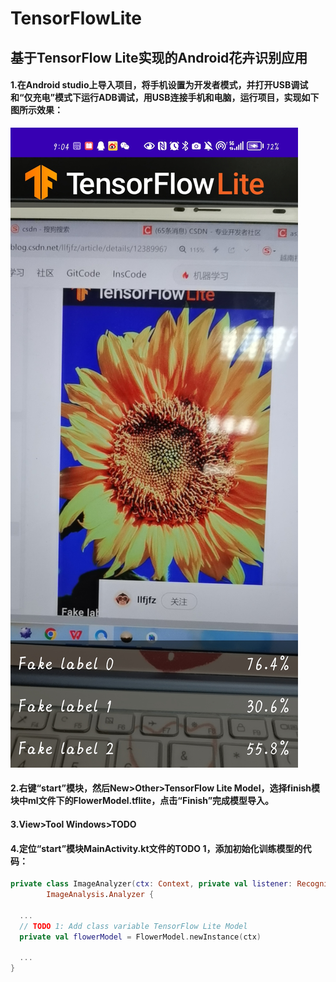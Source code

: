 # TensorFlowLite
## 基于TensorFlow Lite实现的Android花卉识别应用
#### 1.在Android studio上导入项目，将手机设置为开发者模式，并打开USB调试和“仅充电”模式下运行ADB调试，用USB连接手机和电脑，运行项目，实现如下图所示效果：
![效果图](https://github.com/choujvzi/TensorFlowLite/blob/master/screenshots/fake.jpg)

#### 2.右键“start”模块，然后New>Other>TensorFlow Lite Model，选择finish模块中ml文件下的FlowerModel.tflite，点击“Finish”完成模型导入。
#### 3.View>Tool Windows>TODO
#### 4.定位“start”模块MainActivity.kt文件的TODO 1，添加初始化训练模型的代码：
```kotlin
private class ImageAnalyzer(ctx: Context, private val listener: RecognitionListener) :
        ImageAnalysis.Analyzer {

  ...
  // TODO 1: Add class variable TensorFlow Lite Model
  private val flowerModel = FlowerModel.newInstance(ctx)

  ...
}
```
